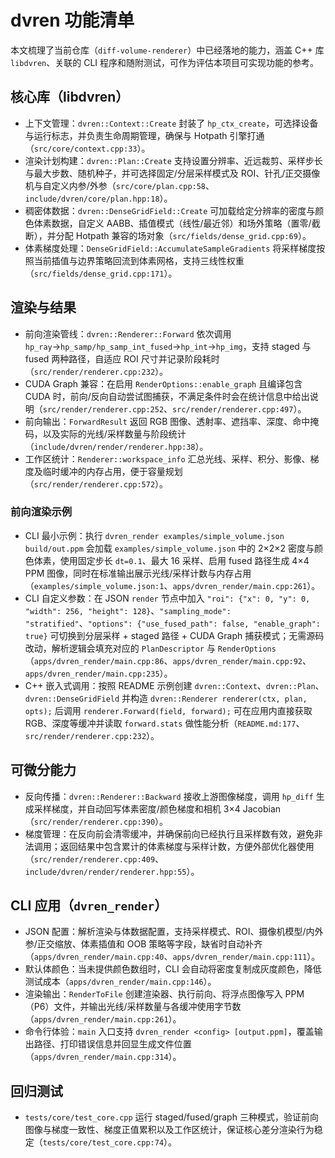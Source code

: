 # dvren 功能清单

本文梳理了当前仓库（`diff-volume-renderer`）中已经落地的能力，涵盖 C++ 库 `libdvren`、关联的 CLI 程序和随附测试，可作为评估本项目可实现功能的参考。

## 核心库（libdvren）
- 上下文管理：`dvren::Context::Create` 封装了 `hp_ctx_create`，可选择设备与运行标志，并负责生命周期管理，确保与 Hotpath 引擎打通（`src/core/context.cpp:33`）。
- 渲染计划构建：`dvren::Plan::Create` 支持设置分辨率、近远裁剪、采样步长与最大步数、随机种子，并可选择固定/分层采样模式及 ROI、针孔/正交摄像机与自定义内参/外参（`src/core/plan.cpp:58`、`include/dvren/core/plan.hpp:18`）。
- 稠密体数据：`dvren::DenseGridField::Create` 可加载给定分辨率的密度与颜色体素数据，自定义 AABB、插值模式（线性/最近邻）和场外策略（置零/截断），并分配 Hotpath 兼容的场对象（`src/fields/dense_grid.cpp:69`）。
- 体素梯度处理：`DenseGridField::AccumulateSampleGradients` 将采样梯度按照当前插值与边界策略回流到体素网格，支持三线性权重（`src/fields/dense_grid.cpp:171`）。

## 渲染与结果
- 前向渲染管线：`dvren::Renderer::Forward` 依次调用 `hp_ray`→`hp_samp/hp_samp_int_fused`→`hp_int`→`hp_img`，支持 staged 与 fused 两种路径，自适应 ROI 尺寸并记录阶段耗时（`src/render/renderer.cpp:232`）。
- CUDA Graph 兼容：在启用 `RenderOptions::enable_graph` 且编译包含 CUDA 时，前向/反向自动尝试图捕获，不满足条件时会在统计信息中给出说明（`src/render/renderer.cpp:252`、`src/render/renderer.cpp:497`）。
- 前向输出：`ForwardResult` 返回 RGB 图像、透射率、遮挡率、深度、命中掩码，以及实际的光线/采样数量与阶段统计（`include/dvren/render/renderer.hpp:38`）。
- 工作区统计：`Renderer::workspace_info` 汇总光线、采样、积分、影像、梯度及临时缓冲的内存占用，便于容量规划（`src/render/renderer.cpp:572`）。

### 前向渲染示例
- CLI 最小示例：执行 `dvren_render examples/simple_volume.json build/out.ppm` 会加载 `examples/simple_volume.json` 中的 2×2×2 密度与颜色体素，使用固定步长 `dt=0.1`、最大 16 采样、启用 fused 路径生成 4×4 PPM 图像，同时在标准输出展示光线/采样计数与内存占用（`examples/simple_volume.json:1`、`apps/dvren_render/main.cpp:261`）。
- CLI 自定义参数：在 JSON `render` 节点中加入 `"roi": {"x": 0, "y": 0, "width": 256, "height": 128}`、`"sampling_mode": "stratified"`、`"options": {"use_fused_path": false, "enable_graph": true}` 可切换到分层采样 + staged 路径 + CUDA Graph 捕获模式；无需源码改动，解析逻辑会填充对应的 `PlanDescriptor` 与 `RenderOptions`（`apps/dvren_render/main.cpp:86`、`apps/dvren_render/main.cpp:92`、`apps/dvren_render/main.cpp:235`）。
- C++ 嵌入式调用：按照 README 示例创建 `dvren::Context`、`dvren::Plan`、`dvren::DenseGridField` 并构造 `dvren::Renderer renderer(ctx, plan, opts);` 后调用 `renderer.Forward(field, forward);` 可在应用内直接获取 RGB、深度等缓冲并读取 `forward.stats` 做性能分析（`README.md:177`、`src/render/renderer.cpp:232`）。

## 可微分能力
- 反向传播：`dvren::Renderer::Backward` 接收上游图像梯度，调用 `hp_diff` 生成采样梯度，并自动回写体素密度/颜色梯度和相机 3×4 Jacobian（`src/render/renderer.cpp:390`）。
- 梯度管理：在反向前会清零缓冲，并确保前向已经执行且采样数有效，避免非法调用；返回结果中包含累计的体素梯度与采样计数，方便外部优化器使用（`src/render/renderer.cpp:409`、`include/dvren/render/renderer.hpp:55`）。

## CLI 应用（`dvren_render`）
- JSON 配置：解析渲染与体数据配置，支持采样模式、ROI、摄像机模型/内外参/正交缩放、体素插值和 OOB 策略等字段，缺省时自动补齐（`apps/dvren_render/main.cpp:40`、`apps/dvren_render/main.cpp:111`）。
- 默认体颜色：当未提供颜色数组时，CLI 会自动将密度复制成灰度颜色，降低测试成本（`apps/dvren_render/main.cpp:146`）。
- 渲染输出：`RenderToFile` 创建渲染器、执行前向、将浮点图像写入 PPM（P6）文件，并输出光线/采样数量与各缓冲使用字节数（`apps/dvren_render/main.cpp:261`）。
- 命令行体验：`main` 入口支持 `dvren_render <config> [output.ppm]`，覆盖输出路径、打印错误信息并回显生成文件位置（`apps/dvren_render/main.cpp:314`）。

## 回归测试
- `tests/core/test_core.cpp` 运行 staged/fused/graph 三种模式，验证前向图像与梯度一致性、梯度正值累积以及工作区统计，保证核心差分渲染行为稳定（`tests/core/test_core.cpp:74`）。
